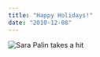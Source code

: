 ```yaml
---
title: "Happy Holidays!"
date: "2010-12-08"
---
```


![](http://i.imgur.com/mekzP.gif "Sara Palin takes a hit")
